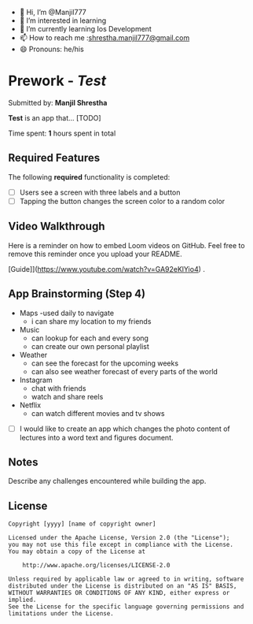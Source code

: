 - 👋 Hi, I’m @Manjil777
- 👀 I’m interested in learning 
- 🌱 I’m currently learning Ios Development 
- 📫 How to reach me :shrestha.manjil777@gmail.com
- 😄 Pronouns: he/his


<!---
Manjil777/Manjil777 is a ✨ special ✨ repository because its `README.md` (this file) appears on your GitHub profile.
You can click the Preview link to take a look at your changes.
--->
# Prework - *Test*

Submitted by: **Manjil Shrestha**

**Test** is an app that... [TODO] 

Time spent: **1** hours spent in total

## Required Features

The following **required** functionality is completed:

- [ ] Users see a screen with three labels and a button
- [ ] Tapping the button changes the screen color to a random color
 
## Video Walkthrough

Here is a reminder on how to embed Loom videos on GitHub. Feel free to remove this reminder once you upload your README. 

[Guide]](https://www.youtube.com/watch?v=GA92eKlYio4) .

## App Brainstorming (Step 4)

- Maps
    -used daily to navigate
    - i can share my location to my friends
- Music
    - can lookup for each and every song
    - can create our own personal playlist
- Weather
    - can see the forecast for the upcoming weeks
    - can also see weather forecast of every parts of the world
- Instagram
    - chat with friends
    - watch and share reels
- Netflix
    - can watch different movies and tv shows
 
- [ ] I would like to create an app which changes the photo content of lectures into a word text and figures document.
      

## Notes

Describe any challenges encountered while building the app.

## License

    Copyright [yyyy] [name of copyright owner]

    Licensed under the Apache License, Version 2.0 (the "License");
    you may not use this file except in compliance with the License.
    You may obtain a copy of the License at

        http://www.apache.org/licenses/LICENSE-2.0

    Unless required by applicable law or agreed to in writing, software
    distributed under the License is distributed on an "AS IS" BASIS,
    WITHOUT WARRANTIES OR CONDITIONS OF ANY KIND, either express or implied.
    See the License for the specific language governing permissions and
    limitations under the License.
